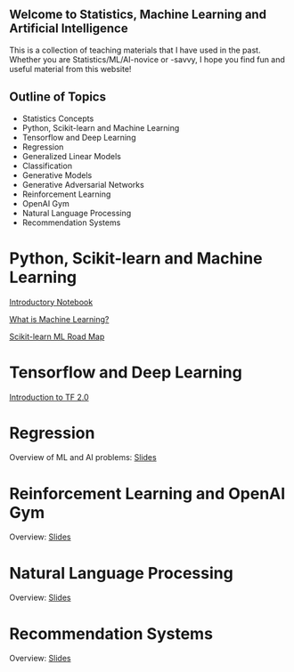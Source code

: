 ## Welcome to Statistics, Machine Learning and Artificial Intelligence

<!-- You can use the [editor on GitHub](https://github.com/lydiahsu/ML-and-AI-teaching/edit/master/README.md) to maintain and preview the content for your website in Markdown files.

Whenever you commit to this repository, GitHub Pages will run [Jekyll](https://jekyllrb.com/) to rebuild the pages in your site, from the content in your Markdown files. 
-->

This is a collection of teaching materials that I have used in the past. 
Whether you are Statistics/ML/AI-novice or -savvy, I hope you find fun and useful material from this website!

## Outline of Topics

- Statistics Concepts
- Python, Scikit-learn and Machine Learning
- Tensorflow and Deep Learning
- Regression
- Generalized Linear Models
- Classification 
- Generative Models
- Generative Adversarial Networks
- Reinforcement Learning
- OpenAI Gym
- Natural Language Processing
- Recommendation Systems

# Python, Scikit-learn and Machine Learning
[Introductory Notebook](https://github.com/lydiahsu/SHP_Fall_2019/blob/master/Intro_Notebooks_and_Python.ipynb)

[What is Machine Learning?](https://scikit-learn.org/stable/tutorial/basic/tutorial.html#)

[Scikit-learn ML Road Map](https://scikit-learn.org/stable/tutorial/machine_learning_map/index.html)

# Tensorflow and Deep Learning
[Introduction to TF 2.0](https://github.com/lydiahsu/AML_Fall_2019/blob/master/Intro_TensorFlow2.ipynb)

# Regression 
Overview of ML and AI problems: [Slides](https://drive.google.com/open?id=1pX8QPoKZzCVmE3O-_NqKCJCNE1gEzsmJ)

# Reinforcement Learning and OpenAI Gym
Overview: [Slides](https://drive.google.com/open?id=1kdCPa-t7Fxf64TIKEuusoL1Y8oEpcjQn)

# Natural Language Processing
Overview: [Slides](https://drive.google.com/open?id=1Jram190PVhZY3hACKdbB2nkqvcQc_5Pa)

# Recommendation Systems
Overview: [Slides](https://drive.google.com/open?id=1mKVGscVgunVe7bwvYXHcHEKT4ZIoMk1t)

<!-- 
### Markdown

Markdown is a lightweight and easy-to-use syntax for styling your writing. It includes conventions for

```markdown
Syntax highlighted code block

# Header 1
## Header 2
### Header 3

- Bulleted
- List

1. Numbered
2. List

**Bold** and _Italic_ and `Code` text

[Link](url) and ![Image](src)
```

For more details see [GitHub Flavored Markdown](https://guides.github.com/features/mastering-markdown/).

### Jekyll Themes

Your Pages site will use the layout and styles from the Jekyll theme you have selected in your [repository settings](https://github.com/lydiahsu/ML-and-AI-teaching/settings). The name of this theme is saved in the Jekyll `_config.yml` configuration file.

### Support or Contact

Having trouble with Pages? Check out our [documentation](https://help.github.com/categories/github-pages-basics/) or [contact support](https://github.com/contact) and we’ll help you sort it out.
-->
